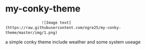 # my-conky-theme
                    ![Image text](https://raw.githubusercontent.com/ogre25/my-conky-theme/master/img/1.png)

a simple conky theme include weather and some system useage
